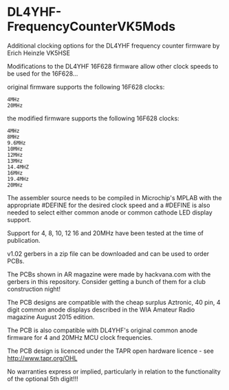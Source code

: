 # DL4YHF-FrequencyCounterVK5Mods
Additional clocking options for the DL4YHF frequency counter firmware by Erich Heinzle VK5HSE

Modifications to the DL4YHF 16F628 firmware allow other clock speeds to be used for the 16F628...

original firmware supports the following 16F628 clocks:

	4MHz
	20MHz

the modified firmware supports the following 16F628 clocks:

	4MHz
	8MHz
	9.6MHz
	10MHz
	12MHz
	13MHz
	14.4MHZ
	16MHz
	19.4MHz
	20MHz

The assembler source needs to be compiled in Microchip's MPLAB with the appropriate #DEFINE for the desired clock speed and a #DEFINE is also needed to select either common anode or common cathode LED display support.

Support for 4, 8, 10, 12 16 and 20MHz have been tested at the time of publication.

v1.02 gerbers in a zip file can be downloaded and can be used to order PCBs.

The PCBs shown in AR magazine were made by hackvana.com with the gerbers in this repository. Consider getting a bunch of them for a club construction night!

The PCB designs are compatible with the cheap surplus Aztronic, 40 pin, 4 digit common anode displays described in the WIA Amateur Radio magazine August 2015 edition.

The PCB is also compatible with DL4YHF's original common anode firmware for 4 and 20MHz MCU clock frequencies.

The PCB design is licenced under the TAPR open hardware licence - see http://www.tapr.org/OHL

No warranties express or implied, particularly in relation to the functionality of the optional 5th digit!!!